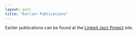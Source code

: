 ```yaml
---
layout: post
title: "Earlier Publications"
---
```

Earlier publications can be found at the [Linked Jazz Project](https://linkedjazz.org/publications/) site.
